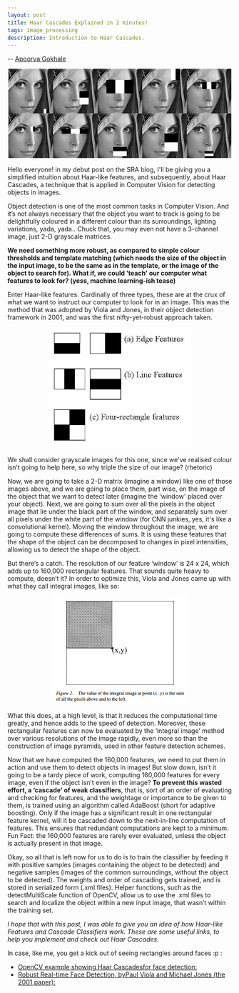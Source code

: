 ```yaml
---
layout: post
title: Haar Cascades Explained in 2 minutes!
tags: image_processing
description: Introduction to Haar Cascades.
---
```


-- [Apoorva Gokhale](https://github.com/apoorva-21)


<p align="center"><img src="/assets/posts/haar-cascades/haar_on_faces.jpg"></p>

Hello everyone! in my debut post on the SRA blog, I'll be giving you a simplified intuition about Haar-like features, and subsequently, about Haar Cascades, a technique that is applied in Computer Vision for detecting objects in images.  

Object detection is one of the most common tasks in Computer Vision. And it’s not always necessary that the object you want to track is going to be delightfully coloured in a different colour than its surroundings, lighting variations, yada, yada.. Chuck that, you may even not have a 3-channel image, just 2-D grayscale matrices. 

**We need something more robust, as compared to simple colour thresholds and template matching (which needs the size of the object in the input image, to be the same as in the template, or the image of the object to search for). What if, we could 'teach' our computer what features to look for? (yess, machine learning-ish tease)**

Enter Haar-like features. Cardinally of three types, these are at the crux of what we want to instruct our computer to look for in an image. This was the method that was adopted by Viola and Jones, in their object detection framework in 2001, and was the first nifty-yet-robust approach taken.

<p align="center"><img src="/assets/posts/haar-cascades/haar_features.jpg"></p>

We shall consider grayscale images for this one, since we've realised colour isn’t going to help here, so why triple the size of our image? (rhetoric)

Now, we are going to take a 2-D matrix (imagine a window) like one of those images above, and we are going to place them, part wise, on the image of the object that we want to detect later (imagine the 'window' placed over your object). Next, we are going to sum over all the pixels in the object image that lie under the black part of the window, and separately sum over all pixels under the white part of the window (for CNN junkies, yes, it's like a convolutional kernel). Moving the window throughout the image, we are going to compute these differences of sums. It is using these features that the shape of the object can be decomposed to changes in pixel intensities, allowing us to detect the shape of the object.


But there’s a catch. The resolution of our feature ‘window’ is 24 x 24, which adds up to 160,000 rectangular features. That sounds quite heavy to compute, doesn’t it? In order to optimize this, Viola and Jones came up with what they call integral images, like so:

<p align="center"><img src="/assets/posts/haar-cascades/integral_sum.png"></p>

What this does, at a high level, is that it reduces the computational time greatly, and hence adds to the speed of detection. Moreover, these rectangular features can now be evaluated by the ‘integral image’ method over various resolutions of the image rapidly, even more so than the construction of image pyramids, used in other feature detection schemes.


Now that we have computed the 160,000 features, we need to put them in action and use them to detect objects in images! But slow down, isn’t it going to be a tardy piece of work, computing 160,000 features for every image, even if the object isn’t even in the image? **To prevent this wasted effort, a ‘cascade’ of weak classifiers**, that is, sort of an order of evaluating and checking for features, and the weightage or importance to be given to them, is trained using an algorithm called AdaBoost (short for adaptive boosting). Only if the image has a significant result in one rectangular feature kernel, will it be cascaded down to the next-in-line computation of features. This ensures that redundant computations are kept to a minimum. Fun Fact: the 160,000 features are rarely ever evaluated, unless the object is actually present in that image.


Okay, so all that is left now for us to do is to train the classifier by feeding it with positive samples (images containing the object to be detected) and negative samples (images of the common surroundings, without the object to be detected). The weights and order of cascading gets trained, and is stored in serialized form (.xml files). Helper functions, such as the detectMultiScale function of OpenCV, allow us to use the .xml files to search and localize the object within a new input image, that wasn’t within the training set.


*I hope that with this post, I was able to give you an idea of how Haar-like Features and Cascade Classifiers work. These are some useful links, to help you implement and check out Haar Cascades.*

 

In case, like me, you get a kick out of seeing rectangles around faces :p :
* [OpenCV example showing Haar Cascadesfor face detection:](http://docs.opencv.org/trunk/d7/d8b/tutorial_py_face_detection.html)
* [Robust Real-time Face Detection, byPaul Viola and Michael Jones (the 2001 paper): ](http://www.vision.caltech.edu/html-files/EE148-2005-Spring/pprs/viola04ijcv.pdf)